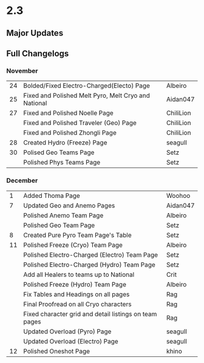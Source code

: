 # 2.3

## Major Updates

## Full Changelogs

### November

|    |                                                      |           |
| -- | ---------------------------------------------------- | --------- |
| 24 | Bolded/Fixed Electro-Charged(Electo) Page            | Albeiro   |
| 25 | Fixed and Polished Melt Pyro, Melt Cryo and National | Aidan047  |
| 27 | Fixed and Polished Noelle Page                       | ChiliLion |
|    | Fixed and Polished Traveler (Geo) Page               | ChiliLion |
|    | Fixed and Polished Zhongli Page                      | ChiliLion |
| 28 | Created Hydro (Freeze) Page                          | seagull   |
| 30 | Polised Geo Teams Page                               | Setz      |
|    | Polished Phys Teams Page                             | Setz      |

### **December**

|    |                                                        |          |
| -- | ------------------------------------------------------ | -------- |
| 1  | Added Thoma Page                                       | Woohoo   |
| 7  | Updated Geo and Anemo Pages                            | Aidan047 |
|    | Polished Anemo Team Page                               | Albeiro  |
|    | Polished Geo Team Page                                 | Setz     |
| 8  | Created Pure Pyro Team Page's Table                    | Setz     |
| 11 | Polished Freeze (Cryo) Team Page                       | Albeiro  |
|    | Polished Electro-Charged (Electro) Team Page           | Setz     |
|    | Polished Electro-Charged (Hydro) Team Page             | Setz     |
|    | Add all Healers to teams up to National                | Crit     |
|    | Polished Freeze (Hydro) Team Page                      | Albeiro  |
|    | Fix Tables and Headings on all pages                   | Rag      |
|    | Final Proofread on all Cryo characters                 | Rag      |
|    | Fixed character grid and detail listings on team pages | Rag      |
|    | Updated Overload (Pyro) Page                           | seagull  |
|    | Updated Overload (Electro) Page                        | seagull  |
| 12 | Polished Oneshot Page                                  | khino    |
